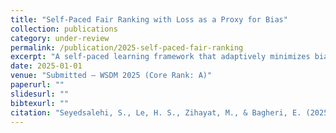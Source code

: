 ```yaml
---
title: "Self-Paced Fair Ranking with Loss as a Proxy for Bias"
collection: publications
category: under-review
permalink: /publication/2025-self-paced-fair-ranking
excerpt: "A self-paced learning framework that adaptively minimizes bias in neural ranking through loss-based sampling."
date: 2025-01-01
venue: "Submitted — WSDM 2025 (Core Rank: A)"
paperurl: ""
slidesurl: ""
bibtexurl: ""
citation: "Seyedsalehi, S., Le, H. S., Zihayat, M., & Bagheri, E. (2025). Self-Paced Fair Ranking with Loss as a Proxy for Bias. <i>Submitted</i>."
---
```

